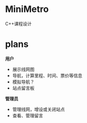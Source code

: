 # MiniMetro

C++课程设计

# plans

**用户**
- 展示线网图
- 导航，计算里程、时间、票价等信息
- 模拟导航？
- 站点留言板

**管理员**
- 管理线网，增设或关闭站点
- 查看、管理留言
